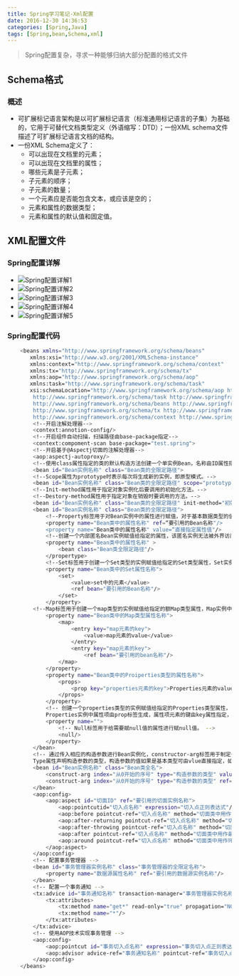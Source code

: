 ```yaml
---
title: Spring学习笔记-Xml配置
date: 2016-12-30 14:36:53
categories: [Spring,Java]
tags: [Spring,bean,Schema,xml]
---
```


> Spring配置复杂，寻求一种能够归纳大部分配置的格式文件

<!-- more -->

## Schema格式

### 概述

- 可扩展标记语言架构是以可扩展标记语言（标准通用标记语言的子集）为基础的，它用于可替代文档类型定义（外语缩写：DTD）；一份XML schema文件描述了可扩展标记语言文档的结构。
- 一份XML Schema定义了：
	- 可以出现在文档里的元素；
    - 可以出现在文档里的属性；
    - 哪些元素是子元素；
    - 子元素的顺序；
    - 子元素的数量；
    - 一个元素应是否能包含文本，或应该是空的；
    - 元素和属性的数据类型；
    - 元素和属性的默认值和固定值。

## XML配置文件

### Spring配置详解

- ![Spring配置详解1](http://img.blog.csdn.net/20130918150129015?watermark/2/text/aHR0cDovL2Jsb2cuY3Nkbi5uZXQvdTAxMjA0OTQ2Mw==/font/5a6L5L2T/fontsize/400/fill/I0JBQkFCMA==/dissolve/70/gravity/SouthEast)
- ![Spring配置详解2](http://img.blog.csdn.net/20130918150250171?watermark/2/text/aHR0cDovL2Jsb2cuY3Nkbi5uZXQvdTAxMjA0OTQ2Mw==/font/5a6L5L2T/fontsize/400/fill/I0JBQkFCMA==/dissolve/70/gravity/SouthEast)
- ![Spring配置详解3](http://img.blog.csdn.net/20130918150314578?watermark/2/text/aHR0cDovL2Jsb2cuY3Nkbi5uZXQvdTAxMjA0OTQ2Mw==/font/5a6L5L2T/fontsize/400/fill/I0JBQkFCMA==/dissolve/70/gravity/SouthEast)
- ![Spring配置详解4](http://img.blog.csdn.net/20130918150327968?watermark/2/text/aHR0cDovL2Jsb2cuY3Nkbi5uZXQvdTAxMjA0OTQ2Mw==/font/5a6L5L2T/fontsize/400/fill/I0JBQkFCMA==/dissolve/70/gravity/SouthEast)
- ![Spring配置详解5](http://img.blog.csdn.net/20130918150343562?watermark/2/text/aHR0cDovL2Jsb2cuY3Nkbi5uZXQvdTAxMjA0OTQ2Mw==/font/5a6L5L2T/fontsize/400/fill/I0JBQkFCMA==/dissolve/70/gravity/SouthEast)

### Spring配置代码

``` bash
	<beans xmlns="http://www.springframework.org/schema/beans"
       xmlns:xsi="http://www.w3.org/2001/XMLSchema-instance"
       xmlns:context="http://www.springframework.org/schema/context"
       xmlns:tx="http://www.springframework.org/schema/tx"
       xmlns:aop="http://www.springframework.org/schema/aop"
       xmlns:task="http://www.springframework.org/schema/task"
       xsi:schemaLocation="http://www.springframework.org/schema/aop http://www.springframework.org/schema/aop/spring-aop-3.1.xsd
		http://www.springframework.org/schema/task http://www.springframework.org/schema/task/spring-task-3.2.xsd
		http://www.springframework.org/schema/beans http://www.springframework.org/schema/beans/spring-beans-3.1.xsd
		http://www.springframework.org/schema/tx http://www.springframework.org/schema/tx/spring-tx-3.1.xsd
		http://www.springframework.org/schema/context http://www.springframework.org/schema/context/spring-context-3.1.xsd">
		<!--开启注解处理器-->
		<context:annotion-config/>
		<!--开启组件自动扫描，扫描路径由base-package指定-->
		<context:compoment-scan base-package="test.spring">
		<!--开启基于@Aspectj切面的注解处理器-->
		<aop:aspectj-autoproxy/>
		<!--使用class属性指定的类的默认构造方法创建一个单实例Bean，名称由ID属性指定。-->
		<bean id="Bean实例名称" class="Bean类的全限定路径">
        <!--Scope属性为prototype时表示每次将生成新的实例，即原型模式。-->
		<bean id="Bean实例名称" class="Bean类的全限定路径" scope="prototype" >
        <!--Init-method属性用于指定对象实例化后要调用的初始化方法。-->
        <!--Destory-method属性用于指定对象在销毁时要调用的方法。-->
		<bean id="Bean实例名称" class="Bean类的全限定路径" init-method="初始化时调用的方法"  desctory-method="对象销毁时调用的方法" >
		<bean id="Bean实例名称" class="Bean类的全限定路径">
        	<!--Property标签用于对Bean实例中的属性进行赋值，对于基本数据类型的值可以直接用value属性指定，而其他bean引用则可以使用ref。-->
    		<property name="Bean类中的属性名称" ref=“要引用的Bean名称"/>
    		<property name="Bean类中的属性名称" value=“直接指定属性值"/>
        	<!--创建一个内部匿名Bean实例赋值给指定的属性，该匿名实例无法被外界访问。-->
    		<property name="Bean类中的属性名称" >
        		<bean class="Bean类全限定路径"/>
        	</propertype>
			<!--Set标签用于创建一个Set类型的实例赋值给指定的Set类型属性，Set实例中的元素通过Value或者ref子标签指定，对于基本数据类型可以使用value标签，如果是其他的Bean类实例作为Set元素则需要使用ref标签指定。-->
			<property name="Bean类中的Set属性名称">
				<set>
					<value>set中的元素</value>
					<ref bean="要引用的Bean名称"/>
				</set>
			</property>
		<!--Map标签用于创建一个map类型的实例赋值给指定的额Map类型属性，Map实例中的元素通过entry子标签来指定，Map元素的键由entry标签的key属性指定，值由value或者ref来指定。-->
			<property name="Bean类中的Map类型属性名称">
				<map>
					<entry key="map元素的key">
						<value>map元素的value</value>
					</entry>
					<entry key="map元素的key">
						<ref bean="要引用的bean名称"/>
				</map>
			</property>
			<property name="Bean类中的Proiperties类型的属性名称">
				<props>
					<prop key="properties元素的key">Properties元素的value</prop>
        		</props>
        	</property>
        	<!-- 创建一个properties类型的实例赋值给指定的Properties类型属性，
        	Properties实例中属性项由prop标签生成，属性项元素的键由key属性指定，属性项元素的值可直接放置在prop标签体中。 -->
			<property name="">
				<!-- Null标签用于给需要赋null值的属性进行赋null值。 -->
				<null/>
        	</property>
        </bean>
		<!-- 通过传入相应的构造参数进行Bean实例化，constructor-arg标签用于制定一个构造参数，其index属性表明当前是第几个构造参数。
        Type属性声明构造参数的类型，构造参数的值如果是基本类型可由vlue直接指定，如果是对象的引用，则由ref指定。 -->
        <bean id="Bean实例名称" class="Bean类全名">
			<construct-arg index="从0开始的序号" type="构造参数的类型" value="构造参数的值"/>
			<construct-arg index="从0开始的序号" type="构造参数的类型" ref="要引用的bean名称"/>
        </bean>
        <aop:config>
			<aop:aspect id="切面ID" ref="要引用的切面实例名称">
				<aop:pointcutid="切入点名称" expression="切入点正则表达式"/>
				<aop:before pointcut-ref="切入点名称" method="切面类中用作前置通知的方法名"/>
				<aop:after-returning pointcut-ref="切入点名称" method="切面类中用作后置通知的方法名"/>
				<aop:after-throwing pointcut-ref="切入点名称" method="切面类中用作异常通知的方法名"/>
				<aop:after pointcut-ref="切入点名称" method="切面类中用作最终通知的方法名"/>
				<aop:around pointcut-ref="切入点名称" mthod="切面类中用作环绕通知的方法名"/>
			</aop:aspect>
        </aop:config>
        <!-- 配置事务管理器 -->
        <bean id="事务管理器实例名称" class="事务管理器的全限定名称">
			<property name="数据源属性名称" ref="要引用的数据源实例名称"/>
		</bean>
		<!-- 配置一个事务通知 -->
		<tx:advice id="事务通知名称" transaction-manager="事务管理器实例名称">
			<tx:attributes>
				<tx:method name="get*" read-only="true" propagation="NOT_SUPPORTED"/>
				<tx:method name="*"/>
			</tx:attributes>
        </tx:advice>
        <!-- 使用AOP技术实现事务管理 -->
        <aop:config>
			<aop:pointcut id="事务切入点名称" expression="事务切入点正则表达式"/>
			<aop:advisor advice-ref="事务通知名称" pointcut-ref="事务切入点名称"/>
		</aop:config>
	</beans>
```
